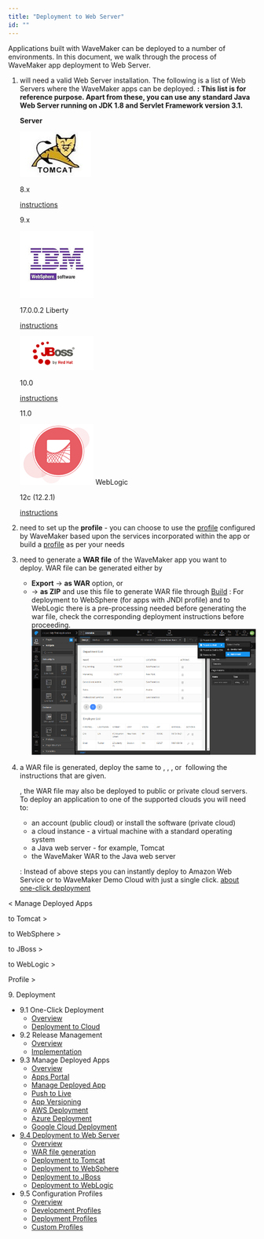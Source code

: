 ```yaml
---
title: "Deployment to Web Server"
id: ""
---
```


Applications built with WaveMaker can be deployed to a number of environments. In this document, we walk through the process of WaveMaker app deployment to Web Server.

1. will need a valid Web Server installation. The following is a list of Web Servers where the WaveMaker apps can be deployed. **: This list is for reference purpose. Apart from these, you can use any standard Java Web Server running on JDK 1.8 and Servlet Framework version 3.1.**
    
    **Server**
    
    [![](../assets/tomcat.jpg)](../assets/tomcat.jpg)
    
    8.x
    
    [instructions](/learn/how-tos/wavemaker-application-deployment-tomcat/)
    
    9.x
    
    [![](../assets/websphere.png)](../assets/websphere.png)
    
    17.0.0.2 Liberty
    
    [instructions](/learn/how-tos/wavemaker-application-deployment-websphere-liberty-profile/)
    
    [![](../assets/jboss.png)](../assets/jboss.png)
    
    10.0
    
    [instructions](/learn/how-tos/wavemaker-application-deployment-jboss/)
    
    11.0
    
    [![](../assets/weblogic.png)](../assets/weblogic.png) WebLogic
    
    12c (12.2.1)
    
    [instructions](/learn/how-tos/wavemaker-application-deployment-weblogic-application-server/)
    
2. need to set up the **profile** - you can choose to use the [profile](/learn/app-development/deployment/configuration-profiles/) configured by WaveMaker based upon the services incorporated within the app or build a [profile](/learn/app-development/deployment/configuration-profiles/#custom-profile) as per your needs
3. need to generate a **WAR file** of the WaveMaker app you want to deploy. WAR file can be generated either by
    - **Export** -> **as WAR** option, or
    - \-> **as ZIP** and use this file to generate WAR file through [Build](https://maven.apache.org/) : For deployment to WebSphere (for apps with JNDI profile) and to WebLogic there is a pre-processing needed before generating the war file, check the corresponding deployment instructions before proceeding. [![](../assets/deploy_web.png)](../assets/deploy_web.png)
4. a WAR file is generated, deploy the same to [](/learn/how-tos/wavemaker-application-deployment-tomcat/), [](/learn/how-tos/wavemaker-application-deployment-jboss/), [](/learn/how-tos/wavemaker-application-deployment-weblogic-application-server/), or [](/learn/how-tos/wavemaker-application-deployment-websphere-liberty-profile/) following the instructions that are given.
    
    , the WAR file may also be deployed to public or private cloud servers. To deploy an application to one of the supported clouds you will need to:
    
    - an account (public cloud) or install the software (private cloud)
    - a cloud instance - a virtual machine with a standard operating system
    - a Java web server - for example, Tomcat
    - the WaveMaker WAR to the Java web server
    
    : Instead of above steps you can instantly deploy to Amazon Web Service or to WaveMaker Demo Cloud with just a single click. [about one-click deployment](/learn/app-development/deployment/one-click-deployment/)
    

< Manage Deployed Apps

to Tomcat >

to WebSphere >

to JBoss >

to WebLogic >

Profile >

9\. Deployment

- 9.1 One-Click Deployment
    - [Overview](/learn/app-development/deployment/one-click-deployment/)
    - [Deployment to Cloud](/learn/app-development/deployment/one-click-deployment/#cloud-deployment)
- 9.2 Release Management
    - [Overview](/learn/app-development/deployment/release-management/)
    - [Implementation](/learn/app-development/deployment/release-management/#working)
- 9.3 Manage Deployed Apps
    - [Overview](/learn/app-development/deployment/manage-deployed-apps/)
    - [Apps Portal](/learn/app-development/deployment/manage-deployed-apps/#apps-portal)
    - [Manage Deployed App](/learn/app-development/deployment/manage-deployed-apps/#manage-deployed-app)
    - [Push to Live](/learn/app-development/deployment/manage-deployed-apps/#push-to-live)
    - [App Versioning](/learn/app-development/deployment/manage-deployed-apps/#versioning)
    - [AWS Deployment](/learn/app-development/deployment/deployment-to-aws/)
    - [Azure Deployment](/learn/app-development/deployment/deployment-to-azure/)
    - [Google Cloud Deployment](/learn/app-development/deployment/deployment-google-cloud/)
- [9.4 Deployment to Web Server](#)
    - [Overview](#)
    - [WAR file generation](#war-file-generation)
    - [Deployment to Tomcat](/learn/how-tos/wavemaker-application-deployment-tomcat/)
    - [Deployment to WebSphere](/learn/how-tos/wavemaker-application-deployment-websphere-liberty-profile/)
    - [Deployment to JBoss](/learn/how-tos/wavemaker-application-deployment-jboss/)
    - [Deployment to WebLogic](/learn/how-tos/wavemaker-application-deployment-weblogic-application-server/)
- 9.5 Configuration Profiles
    - [Overview](/learn/app-development/deployment/configuration-profiles/)
    - [Development Profiles](/learn/app-development/deployment/configuration-profiles/#dev-profile)
    - [Deployment Profiles](/learn/app-development/deployment/configuration-profiles/#deploy-profile)
    - [Custom Profiles](/learn/app-development/deployment/configuration-profiles/#custom-profile)
